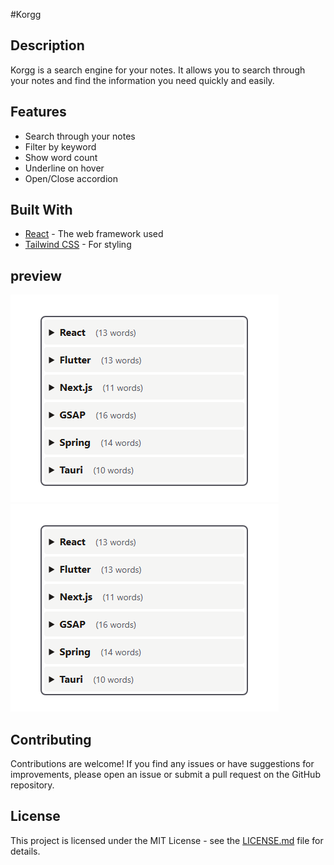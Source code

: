 #Korgg

## Description

Korgg is a search engine for your notes. It allows you to search through your notes and find the information you need quickly and easily.

## Features

- Search through your notes
- Filter by keyword
- Show word count
- Underline on hover
- Open/Close accordion


## Built With

- [React](https://reactjs.org/) - The web framework used
- [Tailwind CSS](https://tailwindcss.com/) - For styling

## preview
![Image](Korgg.PNG)
![alt text](Korgg.PNG)
## Contributing

Contributions are welcome! If you find any issues or have suggestions for improvements, please open an issue or submit a pull request on the GitHub repository.

## License

This project is licensed under the MIT License - see the [LICENSE.md](LICENSE.md) file for details.                                             




